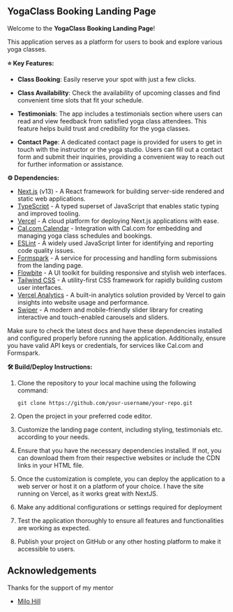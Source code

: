 ## YogaClass Booking Landing Page

Welcome to the **YogaClass Booking Landing Page**! 

This application serves as a platform for users to book and explore various yoga classes. 

**⭐ Key Features:**

- **Class Booking**: Easily reserve your spot with just a few clicks.

- **Class Availability**: Check the availability of upcoming classes and find convenient time slots that fit your schedule.


- **Testimonials**: The app includes a testimonials section where users can read and view feedback from satisfied yoga class attendees. This feature helps build trust and credibility for the yoga classes.

- **Contact Page**: A dedicated contact page is provided for users to get in touch with the instructor or the yoga studio. Users can fill out a contact form and submit their inquiries, providing a convenient way to reach out for further information or assistance.

**⚙️ Dependencies:**

- [Next.js](https://nextjs.org) (v13) - A React framework for building server-side rendered and static web applications.
- [TypeScript](https://www.typescriptlang.org) - A typed superset of JavaScript that enables static typing and improved tooling.
- [Vercel](https://vercel.com) - A cloud platform for deploying Next.js applications with ease.
- [Cal.com Calendar](https://cal.com) - Integration with Cal.com for embedding and managing yoga class schedules and bookings.
- [ESLint](https://eslint.org) - A widely used JavaScript linter for identifying and reporting code quality issues.
- [Formspark](https://formspark.io) - A service for processing and handling form submissions from the landing page.
- [Flowbite](https://flowbite.com) - A UI toolkit for building responsive and stylish web interfaces.
- [Tailwind CSS](https://tailwindcss.com) - A utility-first CSS framework for rapidly building custom user interfaces.
- [Vercel Analytics](https://vercel.com/analytics) - A built-in analytics solution provided by Vercel to gain insights into website usage and performance.
- [Swiper](https://swiperjs.com) - A modern and mobile-friendly slider library for creating interactive and touch-enabled carousels and sliders.

Make sure to check the latest docs and have these dependencies installed and configured properly before running the application. Additionally, ensure you have valid API keys or credentials, for services like Cal.com and Formspark.

**🛠️ Build/Deploy Instructions:**

1. Clone the repository to your local machine using the following command:
   ```
   git clone https://github.com/your-username/your-repo.git
   ```

2. Open the project in your preferred code editor.

3. Customize the landing page content, including styling, testimonials etc. according to your needs.

4. Ensure that you have the necessary dependencies installed. If not, you can download them from their respective websites or include the CDN links in your HTML file.

5. Once the customization is complete, you can deploy the application to a web server or host it on a platform of your choice. I have the site running on Vercel, as it works great with NextJS.

6. Make any additional configurations or settings required for deployment

7. Test the application thoroughly to ensure all features and functionalities are working as expected.

8. Publish your project on GitHub or any other hosting platform to make it accessible to users.

## Acknowledgements
Thanks for the support of my mentor
 - [Milo Hill](https://github.com/milo-)


